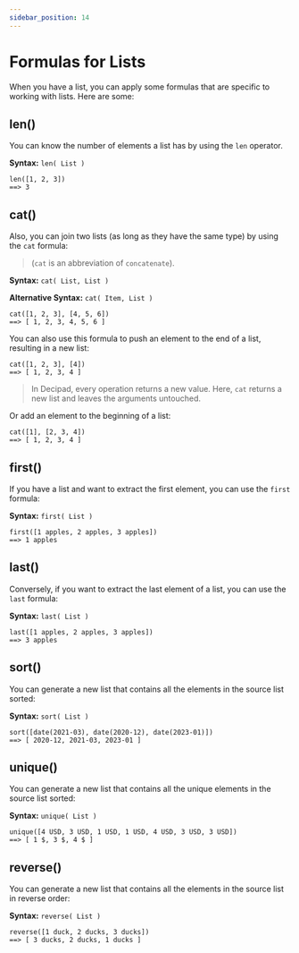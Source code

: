 ```yaml
---
sidebar_position: 14
---
```


# Formulas for Lists

When you have a list, you can apply some formulas that are specific to working with lists. Here are some:

## len()

You can know the number of elements a list has by using the `len` operator.

**Syntax:** `len( List )`

```deci live
len([1, 2, 3])
==> 3
```

## cat()

Also, you can join two lists (as long as they have the same type) by using the `cat` formula:

> (`cat` is an abbreviation of `concatenate`).

**Syntax:** `cat( List, List )`

**Alternative Syntax:** `cat( Item, List )`

```deci live
cat([1, 2, 3], [4, 5, 6])
==> [ 1, 2, 3, 4, 5, 6 ]
```

You can also use this formula to push an element to the end of a list, resulting in a new list:

```deci live
cat([1, 2, 3], [4])
==> [ 1, 2, 3, 4 ]
```

> In Decipad, every operation returns a new value. Here, `cat` returns a new list and leaves the arguments untouched.

Or add an element to the beginning of a list:

```deci live
cat([1], [2, 3, 4])
==> [ 1, 2, 3, 4 ]
```

## first()

If you have a list and want to extract the first element, you can use the `first` formula:

**Syntax:** `first( List )`

```deci live
first([1 apples, 2 apples, 3 apples])
==> 1 apples
```

## last()

Conversely, if you want to extract the last element of a list, you can use the `last` formula:

**Syntax:** `last( List )`

```deci live
last([1 apples, 2 apples, 3 apples])
==> 3 apples
```

## sort()

You can generate a new list that contains all the elements in the source list sorted:

**Syntax:** `sort( List )`

```deci live
sort([date(2021-03), date(2020-12), date(2023-01)])
==> [ 2020-12, 2021-03, 2023-01 ]
```

## unique()

You can generate a new list that contains all the unique elements in the source list sorted:

**Syntax:** `unique( List )`

```deci live
unique([4 USD, 3 USD, 1 USD, 1 USD, 4 USD, 3 USD, 3 USD])
==> [ 1 $, 3 $, 4 $ ]
```

## reverse()

You can generate a new list that contains all the elements in the source list in reverse order:

**Syntax:** `reverse( List )`

```deci live
reverse([1 duck, 2 ducks, 3 ducks])
==> [ 3 ducks, 2 ducks, 1 ducks ]
```
